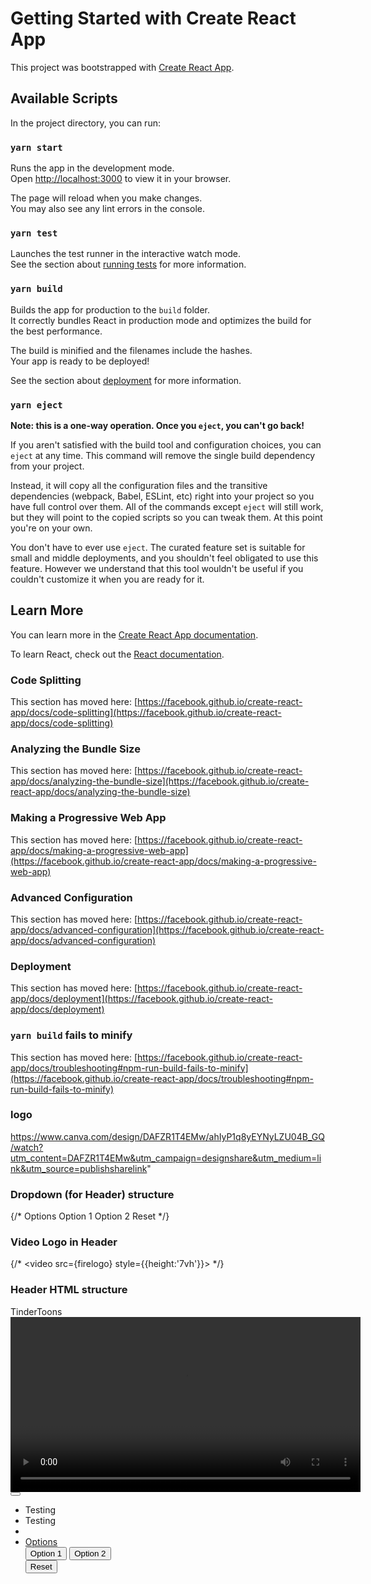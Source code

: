 # Getting Started with Create React App

This project was bootstrapped with [Create React App](https://github.com/facebook/create-react-app).

## Available Scripts

In the project directory, you can run:

### `yarn start`

Runs the app in the development mode.\
Open [http://localhost:3000](http://localhost:3000) to view it in your browser.

The page will reload when you make changes.\
You may also see any lint errors in the console.

### `yarn test`

Launches the test runner in the interactive watch mode.\
See the section about [running tests](https://facebook.github.io/create-react-app/docs/running-tests) for more information.

### `yarn build`

Builds the app for production to the `build` folder.\
It correctly bundles React in production mode and optimizes the build for the best performance.

The build is minified and the filenames include the hashes.\
Your app is ready to be deployed!

See the section about [deployment](https://facebook.github.io/create-react-app/docs/deployment) for more information.

### `yarn eject`

**Note: this is a one-way operation. Once you `eject`, you can't go back!**

If you aren't satisfied with the build tool and configuration choices, you can `eject` at any time. This command will remove the single build dependency from your project.

Instead, it will copy all the configuration files and the transitive dependencies (webpack, Babel, ESLint, etc) right into your project so you have full control over them. All of the commands except `eject` will still work, but they will point to the copied scripts so you can tweak them. At this point you're on your own.

You don't have to ever use `eject`. The curated feature set is suitable for small and middle deployments, and you shouldn't feel obligated to use this feature. However we understand that this tool wouldn't be useful if you couldn't customize it when you are ready for it.

## Learn More

You can learn more in the [Create React App documentation](https://facebook.github.io/create-react-app/docs/getting-started).

To learn React, check out the [React documentation](https://reactjs.org/).

### Code Splitting

This section has moved here: [https://facebook.github.io/create-react-app/docs/code-splitting](https://facebook.github.io/create-react-app/docs/code-splitting)

### Analyzing the Bundle Size

This section has moved here: [https://facebook.github.io/create-react-app/docs/analyzing-the-bundle-size](https://facebook.github.io/create-react-app/docs/analyzing-the-bundle-size)

### Making a Progressive Web App

This section has moved here: [https://facebook.github.io/create-react-app/docs/making-a-progressive-web-app](https://facebook.github.io/create-react-app/docs/making-a-progressive-web-app)

### Advanced Configuration

This section has moved here: [https://facebook.github.io/create-react-app/docs/advanced-configuration](https://facebook.github.io/create-react-app/docs/advanced-configuration)

### Deployment

This section has moved here: [https://facebook.github.io/create-react-app/docs/deployment](https://facebook.github.io/create-react-app/docs/deployment)

### `yarn build` fails to minify

This section has moved here: [https://facebook.github.io/create-react-app/docs/troubleshooting#npm-run-build-fails-to-minify](https://facebook.github.io/create-react-app/docs/troubleshooting#npm-run-build-fails-to-minify)


### logo
https://www.canva.com/design/DAFZR1T4EMw/ahIyP1q8yEYNyLZU04B_GQ/watch?utm_content=DAFZR1T4EMw&utm_campaign=designshare&utm_medium=link&utm_source=publishsharelink"

### Dropdown (for Header) structure
{/* <NavItem>
<UncontrolledDropdown nav inNavbar>
    <DropdownToggle nav caret>Options</DropdownToggle>
    <DropdownMenu end>
    <DropdownItem>Option 1</DropdownItem>
    <DropdownItem>Option 2</DropdownItem>
    <DropdownItem divider />
    <DropdownItem>Reset</DropdownItem>
    </DropdownMenu>
</UncontrolledDropdown>
</NavItem> */}

### Video Logo in Header
{/* <video src={firelogo} style={{height:'7vh'}}></video> */}

### Header HTML structure
<body>
    <div>
        <nav
        class="navbar navbar-expand-md navbar-light bg-light"
        >
        <div
            class="container-fluid"
        >
            <div
            class="leftSide"
            >
            <a
                class="navbar-brand"
            >
                TinderToons
            </a>
            <a
                class="navbar-brand"
                href="/"
            >
                <video
                src="firelogo.mp4"
                style="height: 7vh;"
                />
            </a>
            </div>
            <button
            aria-label="Toggle navigation"
            class="navbar-toggler"
            type="button"
            >
            <span
                class="navbar-toggler-icon"
            />
            </button>
            <div
            class="logo"
            >
            <div
                class="collapse navbar-collapse"
            >
                <ul
                class="ml-auto navbar-nav"
                >
                <li
                    class="nav-item"
                >
                    <a
                    class="nav-link"
                    >
                    Testing
                    </a>
                </li>
                <li
                    class="nav-item"
                >
                    <a
                    class="nav-link"
                    >
                    Testing
                    </a>
                </li>
                <li
                    class="nav-item"
                >
                    <li
                    class="dropdown nav-item"
                    >
                    <a
                        aria-expanded="false"
                        aria-haspopup="true"
                        class="dropdown-toggle nav-link"
                        href="#"
                    >
                        Options
                    </a>
                    <div
                        aria-hidden="true"
                        class="dropdown-menu dropdown-menu-end"
                        role="menu"
                        tabindex="-1"
                    >
                        <button
                        class="dropdown-item"
                        role="menuitem"
                        tabindex="0"
                        type="button"
                        >
                        Option 1
                        </button>
                        <button
                        class="dropdown-item"
                        role="menuitem"
                        tabindex="0"
                        type="button"
                        >
                        Option 2
                        </button>
                        <div
                        class="dropdown-divider"
                        tabindex="-1"
                        />
                        <button
                        class="dropdown-item"
                        role="menuitem"
                        tabindex="0"
                        type="button"
                        >
                        Reset
                        </button>
                    </div>
                    </li>
                </li>
                </ul>
            </div>
            </div>
        </div>
        </nav>
    </div>
</body>
